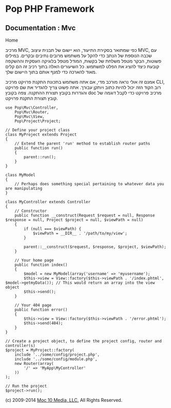 Pop PHP Framework
=================

Documentation : Mvc
-------------------

Home

מרכיב MVC, כפי שמתואר בסקירת התיעוד, הוא יישום של תבנית עיצוב MVC, עם
שכבה הנוספת של הנתב כדי להקל על משתמש מרובים נתיבים ובקרים. במילים
פשוטות, הבקר מטפל משלחת של בקשות, המודל מטפל בלוגיקה העסקית וההשקפה
קובעת כיצד להציג את הפלט למשתמש. כל השיעורים האלה בתוך רכיב זה הם קלים
מאוד להארכה כדי למנף אותם בתוך היישום שלך.

אמנם זה אולי נראה מורכב מדי, אם אתה משתמש בתכונת התקנת פרויקט מרכיב CLI,
רוב הקוד הזה יכול להיות כתוב ויותקן עבורך. אתה פשוט צריך להגדיר את שם
פרויקט והגדרות בקובץ תצורת ההתקנה. צפה בקובץ doc מרכיב פרויקט כדי לקבל
דוגמה של קובץ תצורת התקנת פרויקט.

    use Pop\Mvc\Controller,
        Pop\Mvc\Router,
        Pop\Mvc\View,
        Pop\Project\Project;

    // Define your project class
    class MyProject extends Project
    {
        // Extend the parent 'run' method to establish router paths
        public function run()
        {
            parent::run();
        }
    }

    class MyModel
    {
        // Perhaps does something special pertaining to whatever data you are manipulating
    }

    class MyController extends Controller
    {
        // Constructor
        public function __construct(Request $request = null, Response $response = null, Project $project = null, $viewPath = null)
        {
            if (null === $viewPath) {
                $viewPath = __DIR__ . '/path/to/my/view';
            }

            parent::__construct($request, $response, $project, $viewPath);
        }

        // Your home page
        public function index()
        {
            $model = new MyModel(array('username' => 'myusername');
            $this->view = View::factory($this->viewPath . '/index.phtml', $model->getmyData()); // This would return an array into the view object
            $this->send();
        }

        // Your 404 page
        public function error()
        {
            $this->view = View::factory($this->viewPath . '/error.phtml');
            $this->send(404);
        }
    }

    // Create a project object, to define the project config, router and controller(s)
    $project = MyProject::factory(
        include '../some/config/project.php',
        include '../some/config/module.php',
        new Router(array(
            '/' => 'MyApp\MyController'
        ))
    );

    // Run the project
    $project->run();

\(c) 2009-2014 [Moc 10 Media, LLC.](http://www.moc10media.com) All
Rights Reserved.
